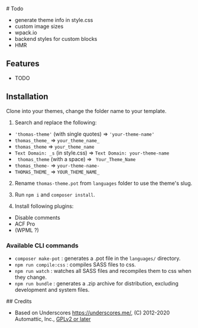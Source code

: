 # Todo

-   generate theme info in style.css
-   custom image sizes
-   wpack.io
-   backend styles for custom blocks
-   HMR

## Features

-   TODO

## Installation

Clone into your themes, change the folder name to your template.

1. Search and replace the following:

-   `'thomas-theme'` (with single quotes) => `'your-theme-name'`
-   `thomas_theme_` => `your_theme_name_`
-   `thomas_theme` => `your_theme_name`
-   `Text Domain: _s` (in style.css) => `Text Domain: your-theme-name`
-   ` thomas_theme` (with a space) => ` Your_Theme_Name`
-   `thomas_theme-` => `your-theme-name-`
-   `THOMAS_THEME_` => `YOUR_THEME_NAME_`

2. Rename `thomas-theme.pot` from `languages` folder to use the theme's slug.

3. Run `npm i` and `composer install`.

4. Install following plugins:

-   Disable comments
-   ACF Pro
-   (WPML ?)

### Available CLI commands

-   `composer make-pot` : generates a .pot file in the `languages/` directory.
-   `npm run compile:css` : compiles SASS files to css.
-   `npm run watch` : watches all SASS files and recompiles them to css when they change.
-   `npm run bundle` : generates a .zip archive for distribution, excluding development and system files.

## Credits

-   Based on Underscores https://underscores.me/, (C) 2012-2020 Automattic, Inc., [GPLv2 or later](https://www.gnu.org/licenses/gpl-2.0.html)
